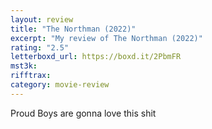 ```yaml
---
layout: review
title: "The Northman (2022)"
excerpt: "My review of The Northman (2022)"
rating: "2.5"
letterboxd_url: https://boxd.it/2PbmFR
mst3k:
rifftrax:
category: movie-review
---
```


Proud Boys are gonna love this shit
